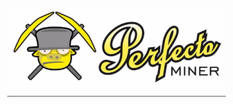 ![PerfectoMiner](https://raw.githubusercontent.com/vasyahacker/perfectominer/master/logo.jpg)

------

